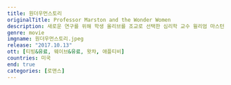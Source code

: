 ```yaml
---
title: 원더우먼스토리
originalTitle: Professor Marston and the Wonder Women
description: 새로운 연구를 위해 학생 올리브를 조교로 선택한 심리학 교수 윌리엄 마스턴. 아내 엘리자베스와 올리브 사이를 오가는 생활 속에서 그는 파격적인 여성 슈퍼 히어로 캐릭터 원더우먼을 창조해낸다.
genre: movie
imgname: 원더우먼스토리.jpeg
release: "2017.10.13"
ott: [티빙&유료, 웨이브&유료, 왓챠, 애플티비]
countries: 미국
end: true
categories: [로맨스]
---
```

